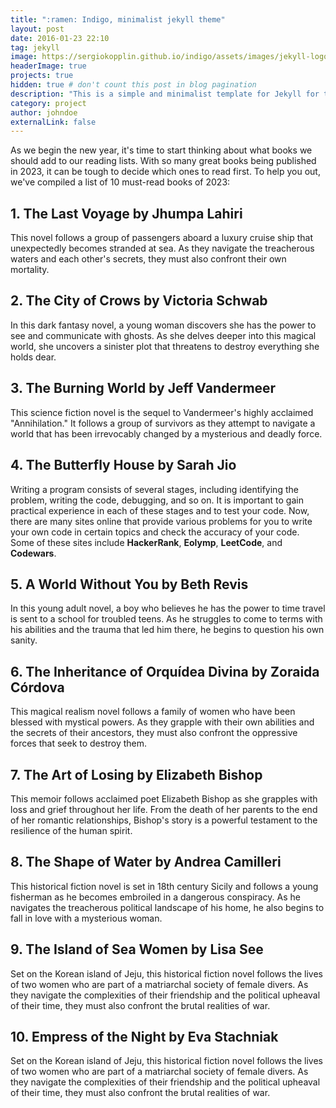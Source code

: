 ```yaml
---
title: ":ramen: Indigo, minimalist jekyll theme"
layout: post
date: 2016-01-23 22:10
tag: jekyll
image: https://sergiokopplin.github.io/indigo/assets/images/jekyll-logo-light-solid.png
headerImage: true
projects: true
hidden: true # don't count this post in blog pagination
description: "This is a simple and minimalist template for Jekyll for those who likes to eat noodles."
category: project
author: johndoe
externalLink: false
---
```



As we begin the new year, it's time to start thinking about what books we should add to our reading lists. With so many great books being published in 2023, it can be tough to decide which ones to read first. To help you out, we've compiled a list of 10 must-read books of 2023:

## 1. The Last Voyage by Jhumpa Lahiri


This novel follows a group of passengers aboard a luxury cruise ship that unexpectedly becomes stranded at sea. As they navigate the treacherous waters and each other's secrets, they must also confront their own mortality.

## 2. The City of Crows by Victoria Schwab


In this dark fantasy novel, a young woman discovers she has the power to see and communicate with ghosts. As she delves deeper into this magical world, she uncovers a sinister plot that threatens to destroy everything she holds dear.

## 3. The Burning World by Jeff Vandermeer


This science fiction novel is the sequel to Vandermeer's highly acclaimed "Annihilation." It follows a group of survivors as they attempt to navigate a world that has been irrevocably changed by a mysterious and deadly force.

## 4. The Butterfly House by Sarah Jio



Writing a program consists of several stages, including identifying the problem, writing the code, debugging, and so on. It is important to gain practical experience in each of these stages and to test your code. Now, there are many sites online that provide various problems for you to write your own code in certain topics and check the accuracy of your code. Some of these sites include **HackerRank**, **Eolymp**, **LeetCode**, and **Codewars**.

## 5. A World Without You by Beth Revis



In this young adult novel, a boy who believes he has the power to time travel is sent to a school for troubled teens. As he struggles to come to terms with his abilities and the trauma that led him there, he begins to question his own sanity.

## 6. The Inheritance of Orquídea Divina by Zoraida Córdova



This magical realism novel follows a family of women who have been blessed with mystical powers. As they grapple with their own abilities and the secrets of their ancestors, they must also confront the oppressive forces that seek to destroy them.

## 7. The Art of Losing by Elizabeth Bishop



This memoir follows acclaimed poet Elizabeth Bishop as she grapples with loss and grief throughout her life. From the death of her parents to the end of her romantic relationships, Bishop's story is a powerful testament to the resilience of the human spirit.

## 8. The Shape of Water by Andrea Camilleri



This historical fiction novel is set in 18th century Sicily and follows a young fisherman as he becomes embroiled in a dangerous conspiracy. As he navigates the treacherous political landscape of his home, he also begins to fall in love with a mysterious woman.

## 9. The Island of Sea Women by Lisa See


Set on the Korean island of Jeju, this historical fiction novel follows the lives of two women who are part of a matriarchal society of female divers. As they navigate the complexities of their friendship and the political upheaval of their time, they must also confront the brutal realities of war.

## 10. Empress of the Night by Eva Stachniak


Set on the Korean island of Jeju, this historical fiction novel follows the lives of two women who are part of a matriarchal society of female divers. As they navigate the complexities of their friendship and the political upheaval of their time, they must also confront the brutal realities of war.


